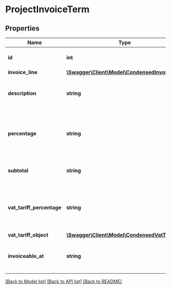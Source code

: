 # ProjectInvoiceTerm

## Properties
Name | Type | Description | Notes
------------ | ------------- | ------------- | -------------
**id** | **int** | The ID of the invoice term. | [optional] 
**invoice_line** | [**\Swagger\Client\Model\CondensedInvoiceLine**](CondensedInvoiceLine.md) |  | [optional] 
**description** | **string** | A description for this invoice term. | 
**percentage** | **string** | The percentage of the total sum this invoice term covers. | 
**subtotal** | **string** | The subtotal for this invoice term. | 
**vat_tariff_percentage** | **string** | The vat tariff percentage that was applied to this invoice term. | [optional] 
**vat_tariff_object** | [**\Swagger\Client\Model\CondensedVatTariff**](CondensedVatTariff.md) |  | 
**invoiceable_at** | **string** | The date from which the term can be invoiced. | [optional] 

[[Back to Model list]](../README.md#documentation-for-models) [[Back to API list]](../README.md#documentation-for-api-endpoints) [[Back to README]](../README.md)


